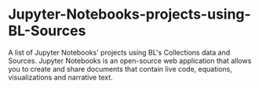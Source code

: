 # Jupyter-Notebooks-projects-using-BL-Sources
A list of Jupyter Notebooks' projects using BL's Collections data and Sources.
Jupyter Notebooks is an open-source web application that allows you to create and share documents that contain live code, equations, visualizations and narrative text.
